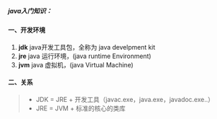 ##### java入门知识：
#### 一、开发环境
1. **jdk**  java开发工具包，全称为 java develpment kit
2. **jre**  java 运行环境，(java runtime Environment)
3. **jvm**  java 虚拟机，(java Virtual Machine)

#### 二、关系
> - JDK = JRE + 开发工具（javac.exe，java.exe，javadoc.exe..）
> - JRE = JVM + 标准的核心的类库
>